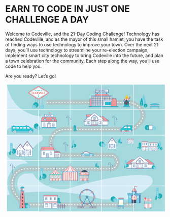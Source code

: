 # EARN TO CODE IN JUST ONE CHALLENGE A DAY

Welcome to Codeville, and the 21-Day Coding Challenge! Technology has reached Codeville, and as the mayor of this small hamlet, you have the task of finding ways to use technology to improve your town. Over the next 21 days, you’ll use technology to streamline your re-election campaign, implement smart city technology to bring Codeville into the future, and plan a town celebration for the community. Each step along the way, you’ll use code to help you.

Are you ready? Let’s go!

![Road Map](Roadmap.png)
